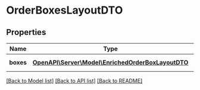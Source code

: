 # OrderBoxesLayoutDTO

## Properties
Name | Type | Description | Notes
------------ | ------------- | ------------- | -------------
**boxes** | [**OpenAPI\Server\Model\EnrichedOrderBoxLayoutDTO**](EnrichedOrderBoxLayoutDTO.md) | Список коробок. | 

[[Back to Model list]](../README.md#documentation-for-models) [[Back to API list]](../README.md#documentation-for-api-endpoints) [[Back to README]](../README.md)


